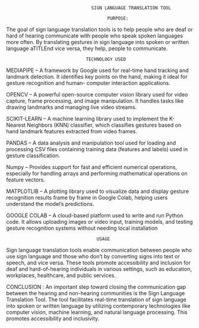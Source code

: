                                     SIGN LANGUAGE TRANSLATION TOOL

                                          PURPOSE:  

The goal of sign language translation tools is to help people who are deaf or hard of 
hearing communicate with people who speak spoken languages more often. By translating gestures in sign language into spoken or written language aTITLEnd vice versa, they help, people to communicate.       


                                  TECHNOLOGY USED

MEDIAPIPE – A framework by Google used for real-time hand tracking and landmark detection. It 
            identifies key points on the hand, making it ideal for gesture recognition and 
            human- computer interaction applications.

OPENCV –    A powerful open-source computer vision library used for video capture, frame 
            processing, and image manipulation. It handles tasks like drawing landmarks and 
            managing live video streams.

SCIKIT-LEARN –  A machine learning library used to implement the K-Nearest Neighbors (KNN) 
                classifier, which classifies gestures based on hand landmark features extracted 
                from video frames.

PANDAS   –   A data analysis and manipulation tool used for loading and processing CSV files 
             containing training data (features and labels) used in gesture classification.

Numpy  –     Provides support for fast and efficient numerical operations, especially for 
             handling arrays and performing mathematical operations on feature vectors.

MATPLOTLIB – A plotting library used to visualize data and display gesture recognition results 
             frame by frame in Google Colab, helping users understand the model’s predictions.

GOOGLE COLAB –  A cloud-based platform used to write and run Python code. It allows uploading 
                images or video input, training models, and testing gesture recognition systems 
                without needing local installation



                                      USAGE

Sign language translation tools enable communication between people who use sign language and those who don’t by converting signs into text or speech, and vice versa. These tools promote accessibility and inclusion for deaf and hard-of-hearing individuals in various settings, such as education, workplaces, healthcare, and public services.


CONCLUSION  :  An important step toward closing the communication gap between the hearing and 
               non-hearing communities is the Sign Language Translation Tool. The tool 
               facilitates real-time translation of sign language into spoken or written 
               language by utilizing contemporary technologies like computer vision, machine 
               learning, and natural language processing. This promotes accessibility and 
               inclusivity.

